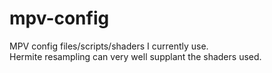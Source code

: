 # mpv-config
MPV config files/scripts/shaders I currently use.<br>
Hermite resampling can very well supplant the shaders used.